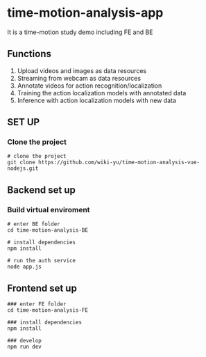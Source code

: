 # time-motion-analysis-app

It is a time-motion study demo including FE and BE

## Functions
1. Upload videos and images as data resources 
2. Streaming from webcam as data resources
3. Annotate videos for action recognition/localization
4. Training the action localization models with annotated data
5. Inference with action localization models with new data


## SET UP
### Clone the project
```
# clone the project
git clone https://github.com/wiki-yu/time-motion-analysis-vue-nodejs.git
```

## Backend set up

### Build virtual enviroment

```
# enter BE folder
cd time-motion-analysis-BE

# install dependencies
npm install

# run the auth service
node app.js
```

## Frontend set up
```
### enter FE folder
cd time-motion-analysis-FE
```
```
### install dependencies
npm install
```
```
### develop
npm run dev
```



